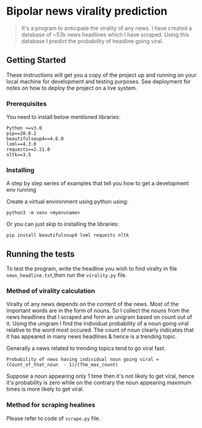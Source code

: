 # Bipolar news virality prediction

> It's a program to anticipate the virality of any news. I have created a database of ~53k news headlines which I have scraped. Using this database I predict the probability of headline going viral.

## Getting Started

These instructions will get you a copy of the project up and running on your local machine for development and testing purposes. See deployment for notes on how to deploy the project on a live system.

### Prerequisites

You need to install below mentioned libraries:
```
Python >=v3.0
pip==20.0.2
beautifulsoup4==4.6.0
lxml==4.3.0
requests==2.21.0
nltk==3.5

```
### Installing

A step by step series of examples that tell you how to get a development env running

Create a virtual environment using python using:

```
python3 -m venv <myenvname>
```
Or you can just skip to installing the libraries:

```
pip install beautifulsoup4 lxml requests nltk
```

## Running the tests
To test the program, write the headline you wish to find viralty in file ```news_headline.txt```,then run the ``virality.py`` file.

### Method of virality calculation

Viralty of any news depends on the content of the news. Most of the important words are in the form of nouns. So I collect the nouns from the news headlines that I scraped and form an unigram based on count out of it. Using the unigram I find the individual probability of a noun going viral relative to the word most occured. The count of noun clearly indicates that it has appeared in many news headlines & hence is a trending topic.

Generally a news related to trending topics tend to go viral fast.
```
Probability of news having individual noun going viral = (Count_of_that_noun  - 1)/(The_max_count)
```
Suppose a noun appearing only 1 time then it's not likely to get viral, hence it's probability is zero while on the contrary the noun appearing maximum times is more likely to get viral.

### Method for scraping healines

Please refer to code of ``scrape.py`` file.
